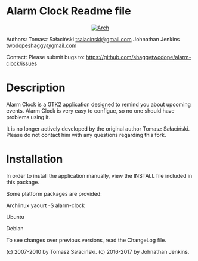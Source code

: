 Alarm Clock Readme file
===========================


<p align="center">
<a href="https://github.com/shaggytwodope/alarm-clock/releases/latest"><img src="https://bytepackager.com/badge/bpglRXT6jEPuVRsSmFzJhi7sAV0/status.svg" alt="Arch" /></a>

</p>


Authors:
    Tomasz Sałaciński <tsalacinski@gmail.com>
    Johnathan Jenkins <twodopeshaggy@gmail.com>

Contact:
    Please submit bugs to:
    https://github.com/shaggytwodope/alarm-clock/issues


Description
===========

Alarm Clock is a GTK2 application designed to remind you
about upcoming events. Alarm Clock is very easy to configue,
so no one should have problems using it.

It is no longer actively developed by the original author Tomasz Sałaciński.
Please do not contact him with any questions regarding this fork.

Installation
============

In order to install the application manually, view the INSTALL file included
in this package.

Some platform packages are provided:

Archlinux
yaourt -S alarm-clock

Ubuntu

Debian

To see changes over previous versions, read the ChangeLog file.

(c) 2007-2010 by Tomasz Sałaciński.
(c) 2016-2017 by Johnathan Jenkins.
